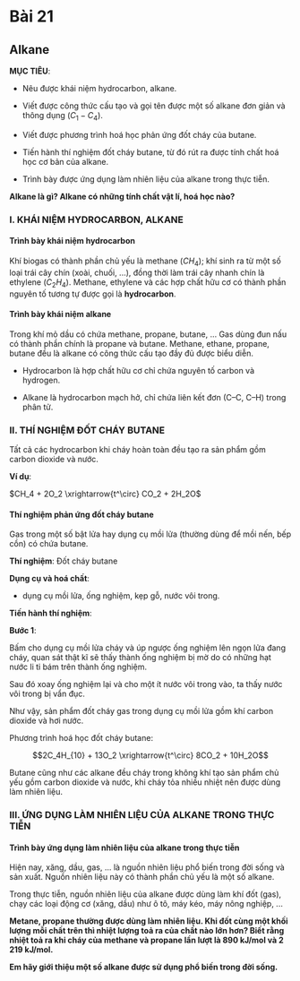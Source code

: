 # Bài 21
## Alkane

**MỤC TIÊU**:

*   Nêu được khái niệm hydrocarbon, alkane.

*   Viết được công thức cấu tạo và gọi tên được một số alkane đơn giản và thông dụng ($C_1-C_4$).

*   Viết được phương trình hoá học phản ứng đốt cháy của butane.

*   Tiến hành thí nghiệm đốt cháy butane, từ đó rút ra được tính chất hoá học cơ bản của alkane.

*   Trình bày được ứng dụng làm nhiên liệu của alkane trong thực tiễn.

**Alkane là gì? Alkane có những tính chất vật lí, hoá học nào?**

### I. KHÁI NIỆM HYDROCARBON, ALKANE

#### Trình bày khái niệm hydrocarbon

Khí biogas có thành phần chủ yếu là methane ($CH_4$); khí sinh ra từ một số loại trái cây chín (xoài, chuối, ...), đồng thời làm trái cây nhanh chín là ethylene ($C_2H_4$). Methane, ethylene và các hợp chất hữu cơ có thành phần nguyên tố tương tự được gọi là **hydrocarbon**.

#### Trình bày khái niệm alkane

Trong khí mỏ dầu có chứa methane, propane, butane, ... Gas dùng đun nấu có thành phần chính là propane và butane. Methane, ethane, propane, butane đều là alkane có công thức cấu tạo đầy đủ được biểu diễn.

*   Hydrocarbon là hợp chất hữu cơ chỉ chứa nguyên tố carbon và hydrogen.

*   Alkane là hydrocarbon mạch hở, chỉ chứa liên kết đơn (C–C, C–H) trong phân tử.

### II. THÍ NGHIỆM ĐỐT CHÁY BUTANE

Tất cả các hydrocarbon khi cháy hoàn toàn đều tạo ra sản phẩm gồm carbon dioxide và nước.

**Ví dụ**:

$CH_4 + 2O_2 \xrightarrow{t^\circ} CO_2 + 2H_2O$

#### Thí nghiệm phản ứng đốt cháy butane

Gas trong một số bật lửa hay dụng cụ mồi lửa (thường dùng để mồi nến, bếp cồn) có chứa butane.

**Thí nghiệm**: Đốt cháy butane

**Dụng cụ và hoá chất**:

*   dụng cụ mồi lửa, ống nghiệm, kẹp gỗ, nước vôi trong.

**Tiến hành thí nghiệm**:

**Bước 1**:

Bấm cho dụng cụ mồi lửa cháy và úp ngược ống nghiệm lên ngọn lửa đang cháy, quan sát thật kĩ sẽ thấy thành ống nghiệm bị mờ do có những hạt nước li ti bám trên thành ống nghiệm.

Sau đó xoay ống nghiệm lại và cho một ít nước vôi trong vào, ta thấy nước vôi trong bị vẩn đục.

Như vậy, sản phẩm đốt cháy gas trong dụng cụ mồi lửa gồm khí carbon dioxide và hơi nước.

Phương trình hoá học đốt cháy butane:

$$2C_4H_{10} + 13O_2 \xrightarrow{t^\circ} 8CO_2 + 10H_2O$$

Butane cũng như các alkane đều cháy trong không khí tạo sản phẩm chủ yếu gồm carbon dioxide và nước, khi cháy tỏa nhiều nhiệt nên được dùng làm nhiên liệu.

### III. ỨNG DỤNG LÀM NHIÊN LIỆU CỦA ALKANE TRONG THỰC TIỄN

#### Trình bày ứng dụng làm nhiên liệu của alkane trong thực tiễn

Hiện nay, xăng, dầu, gas, ... là nguồn nhiên liệu phổ biến trong đời sống và sản xuất. Nguồn nhiên liệu này có thành phần chủ yếu là một số alkane.

Trong thực tiễn, nguồn nhiên liệu của alkane được dùng làm khí đốt (gas), chạy các loại động cơ (xăng, dầu) như ô tô, máy kéo, máy nông nghiệp, ...

**Metane, propane thường được dùng làm nhiên liệu. Khi đốt cùng một khối lượng mỗi chất trên thì nhiệt lượng toả ra của chất nào lớn hơn? Biết rằng nhiệt toả ra khi cháy của methane và propane lần lượt là 890 kJ/mol và 2 219 kJ/mol.**

**Em hãy giới thiệu một số alkane được sử dụng phổ biến trong đời sống.**
